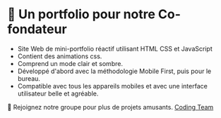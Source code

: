 # 💼 Un portfolio pour notre Co-fondateur 
- Site Web de mini-portfolio réactif utilisant HTML CSS et JavaScript
- Contient des animations css.
- Comprend un mode clair et sombre.
- Développé d'abord avec la méthodologie Mobile First, puis pour le bureau.
- Compatible avec tous les appareils mobiles et avec une interface utilisateur belle et agréable.

💙 Rejoignez notre groupe pour plus de projets amusants. [Coding Team](https://t.me/codingtuto)